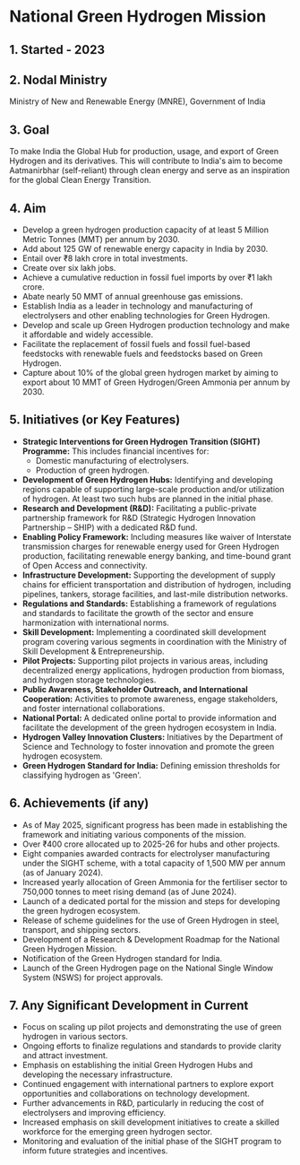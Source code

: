 # National Green Hydrogen Mission

## 1. Started - 2023

## 2. Nodal Ministry
Ministry of New and Renewable Energy (MNRE), Government of India

## 3. Goal
To make India the Global Hub for production, usage, and export of Green Hydrogen and its derivatives. This will contribute to India's aim to become Aatmanirbhar (self-reliant) through clean energy and serve as an inspiration for the global Clean Energy Transition.

## 4. Aim
* Develop a green hydrogen production capacity of at least 5 Million Metric Tonnes (MMT) per annum by 2030.
* Add about 125 GW of renewable energy capacity in India by 2030.
* Entail over ₹8 lakh crore in total investments.
* Create over six lakh jobs.
* Achieve a cumulative reduction in fossil fuel imports by over ₹1 lakh crore.
* Abate nearly 50 MMT of annual greenhouse gas emissions.
* Establish India as a leader in technology and manufacturing of electrolysers and other enabling technologies for Green Hydrogen.
* Develop and scale up Green Hydrogen production technology and make it affordable and widely accessible.
* Facilitate the replacement of fossil fuels and fossil fuel-based feedstocks with renewable fuels and feedstocks based on Green Hydrogen.
* Capture about 10% of the global green hydrogen market by aiming to export about 10 MMT of Green Hydrogen/Green Ammonia per annum by 2030.

## 5. Initiatives (or Key Features)
* **Strategic Interventions for Green Hydrogen Transition (SIGHT) Programme:** This includes financial incentives for:
    * Domestic manufacturing of electrolysers.
    * Production of green hydrogen.
* **Development of Green Hydrogen Hubs:** Identifying and developing regions capable of supporting large-scale production and/or utilization of hydrogen. At least two such hubs are planned in the initial phase.
* **Research and Development (R&D):** Facilitating a public-private partnership framework for R&D (Strategic Hydrogen Innovation Partnership – SHIP) with a dedicated R&D fund.
* **Enabling Policy Framework:** Including measures like waiver of Interstate transmission charges for renewable energy used for Green Hydrogen production, facilitating renewable energy banking, and time-bound grant of Open Access and connectivity.
* **Infrastructure Development:** Supporting the development of supply chains for efficient transportation and distribution of hydrogen, including pipelines, tankers, storage facilities, and last-mile distribution networks.
* **Regulations and Standards:** Establishing a framework of regulations and standards to facilitate the growth of the sector and ensure harmonization with international norms.
* **Skill Development:** Implementing a coordinated skill development program covering various segments in coordination with the Ministry of Skill Development & Entrepreneurship.
* **Pilot Projects:** Supporting pilot projects in various areas, including decentralized energy applications, hydrogen production from biomass, and hydrogen storage technologies.
* **Public Awareness, Stakeholder Outreach, and International Cooperation:** Activities to promote awareness, engage stakeholders, and foster international collaborations.
* **National Portal:** A dedicated online portal to provide information and facilitate the development of the green hydrogen ecosystem in India.
* **Hydrogen Valley Innovation Clusters:** Initiatives by the Department of Science and Technology to foster innovation and promote the green hydrogen ecosystem.
* **Green Hydrogen Standard for India:** Defining emission thresholds for classifying hydrogen as 'Green'.

## 6. Achievements (if any)
* As of May 2025, significant progress has been made in establishing the framework and initiating various components of the mission.
* Over ₹400 crore allocated up to 2025-26 for hubs and other projects.
* Eight companies awarded contracts for electrolyser manufacturing under the SIGHT scheme, with a total capacity of 1,500 MW per annum (as of January 2024).
* Increased yearly allocation of Green Ammonia for the fertiliser sector to 750,000 tonnes to meet rising demand (as of June 2024).
* Launch of a dedicated portal for the mission and steps for developing the green hydrogen ecosystem.
* Release of scheme guidelines for the use of Green Hydrogen in steel, transport, and shipping sectors.
* Development of a Research & Development Roadmap for the National Green Hydrogen Mission.
* Notification of the Green Hydrogen standard for India.
* Launch of the Green Hydrogen page on the National Single Window System (NSWS) for project approvals.

## 7. Any Significant Development in Current
* Focus on scaling up pilot projects and demonstrating the use of green hydrogen in various sectors.
* Ongoing efforts to finalize regulations and standards to provide clarity and attract investment.
* Emphasis on establishing the initial Green Hydrogen Hubs and developing the necessary infrastructure.
* Continued engagement with international partners to explore export opportunities and collaborations on technology development.
* Further advancements in R&D, particularly in reducing the cost of electrolysers and improving efficiency.
* Increased emphasis on skill development initiatives to create a skilled workforce for the emerging green hydrogen sector.
* Monitoring and evaluation of the initial phase of the SIGHT program to inform future strategies and incentives.